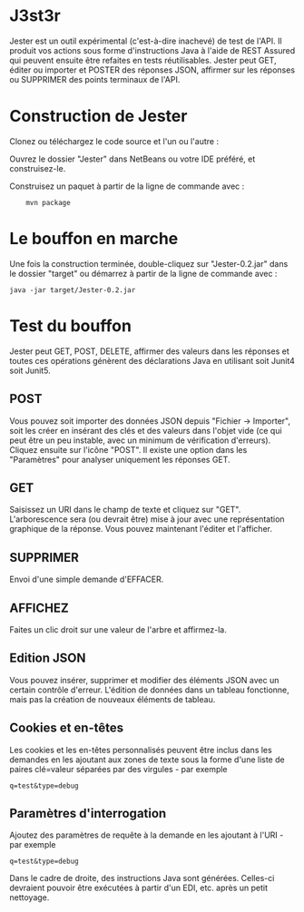 J3st3r
======

Jester est un outil expérimental (c'est-à-dire inachevé) de test de l'API. Il produit vos actions sous forme d'instructions Java à l'aide de REST Assured qui peuvent ensuite être refaites en tests réutilisables.
Jester peut GET, éditer ou importer et POSTER des réponses JSON, affirmer sur les réponses ou SUPPRIMER des points terminaux de l'API.



Construction de Jester
===============

Clonez ou téléchargez le code source et l'un ou l'autre :

Ouvrez le dossier "Jester" dans NetBeans ou votre IDE préféré, et construisez-le.

Construisez un paquet à partir de la ligne de commande avec :

        mvn package 



Le bouffon en marche
==============

Une fois la construction terminée, double-cliquez sur "Jester-0.2.jar" dans le dossier "target" ou démarrez à partir de la ligne de commande avec :

    java -jar target/Jester-0.2.jar
    



Test du bouffon
============
Jester peut GET, POST, DELETE, affirmer des valeurs dans les réponses et toutes ces opérations génèrent des déclarations Java en utilisant soit Junit4 soit Junit5.


POST
----
Vous pouvez soit importer des données JSON depuis "Fichier -> Importer", soit les créer en insérant des clés et des valeurs dans l'objet vide (ce qui peut être un peu instable, avec un minimum de vérification d'erreurs).
Cliquez ensuite sur l'icône "POST". Il existe une option dans les "Paramètres" pour analyser uniquement les réponses GET.


GET
---
Saisissez un URI dans le champ de texte et cliquez sur "GET". L'arborescence sera (ou devrait être) mise à jour avec une représentation graphique de la réponse. Vous pouvez maintenant l'éditer et l'afficher.


SUPPRIMER
------
Envoi d'une simple demande d'EFFACER.


AFFICHEZ
------
Faites un clic droit sur une valeur de l'arbre et affirmez-la.


Edition JSON
------------
Vous pouvez insérer, supprimer et modifier des éléments JSON avec un certain contrôle d'erreur. L'édition de données dans un tableau fonctionne, mais pas la création de nouveaux éléments de tableau. 

Cookies et en-têtes
-----------------
Les cookies et les en-têtes personnalisés peuvent être inclus dans les demandes en les ajoutant aux zones de texte sous la forme d'une liste de paires clé=valeur séparées par des virgules - par exemple

    q=test&type=debug




Paramètres d'interrogation
----------------
Ajoutez des paramètres de requête à la demande en les ajoutant à l'URI - par exemple

    q=test&type=debug


Dans le cadre de droite, des instructions Java sont générées. Celles-ci devraient pouvoir être exécutées à partir d'un EDI, etc. après un petit nettoyage.



